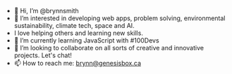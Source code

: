 - 👋 Hi, I’m @brynnsmith
- 👀 I’m interested in developing web apps, problem solving, environmental sustainability, climate tech, space and AI. 
- I love helping others and learning new skills.
- 🌱 I’m currently learning JavaScript with #100Devs
- 💞️ I’m looking to collaborate on all sorts of creative and innovative projects. Let's chat!
- 📫 How to reach me: brynn@genesisbox.ca

<!---
brynnsmith/brynnsmith is a ✨ special ✨ repository because its `README.md` (this file) appears on your GitHub profile.
You can click the Preview link to take a look at your changes.
--->
